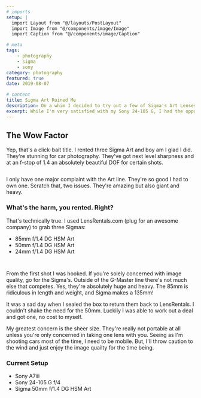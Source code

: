 ```yaml
---
# imports
setup: |
  import Layout from "@/layouts/PostLayout"
  import Image from "@/components/image/Image"
  import Caption from "@/components/image/Caption"

# meta
tags:
    - photography
    - sigma
    - sony
category: photography
featured: true
date: 2019-08-07

# content
title: Sigma Art Ruined Me
description: On a whim I decided to try out a few of Sigma's Art Lenses. Now I have to own one. I'm blown away
excerpt: While I'm very satisfied with my Sony 24-105 G, I had the opportunity to play around with a set of Sigma Art lenses. Despite the size and weight, I love them. It's a series of lenses that sacrifices everything in the pursuit of image quality.
---
```


## The Wow Factor
Yep, that's a click-bait title. I rented three Sigma Art and boy am I glad I did. They're stunning for car photography. They've got next level sharpness and at an f-stop of 1.4 an absolutely beautiful DOF for certain shots.

<figure>
    <picture>
        <Image
            file="/shoots/2019/2019-08-17-signal-yellow-911/911s-targa_001.jpg"
            classes="solid-shadow-yellow"
        />
    </picture>
    <Caption file="/shoots/2019/2019-08-17-signal-yellow-911/911s-targa_001.jpg" />
</figure>

I only have one major complaint with the Art line. They're so good I had to own one. Scratch that, two issues. They're amazing but also giant and heavy.

### What's the harm, you rented. Right?
That's technically true. I used LensRentals.com (plug for an awesome company) to grab three Sigmas:
- 85mm f/1.4 DG HSM Art
- 50mm f/1.4 DG HSM Art
- 24mm f/1.4 DG HSM Art

<figure>
    <picture>
        <Image
            file="/shoots/2019/2019-08-17-signal-yellow-911/911s-targa_012.jpg"
            classes="solid-shadow-yellow"
        />
    </picture>
    <Caption file="/shoots/2019/2019-08-17-signal-yellow-911/911s-targa_012.jpg" />
</figure>

<figure>
    <picture>
        <Image
            file="/shoots/2019/2019-08-17-signal-yellow-911/911s-targa_008.jpg"
            classes="solid-shadow-yellow"
        />
    </picture>
    <Caption file="/shoots/2019/2019-08-17-signal-yellow-911/911s-targa_008.jpg" />
</figure>

From the first shot I was hooked. If you're solely concerned with image quality, go for the Sigma's. Outside of the G-Master line there's not much else that competes. Yes, they're absolutely huge and heavy. The 85mm is ridiculous in length and weight, and Sigma makes a 135mm!

It was a sad day when I sealed the box to return them back to LensRentals. I couldn't shake the need for the 50mm. Luckily I was able to work out a deal and got one, no cost to myself.

My greatest concern is the sheer size. They're really not portable at all unless you're only concerned in taking one lens with you. Seeing as I'm shooting cars most of the time, I need to be mobile. But, I'll throw caution to the wind and just enjoy the image quailty for the time being.

### Current Setup
- Sony A7iii
- Sony 24-105 G f/4
- Sigma 50mm f/1.4 DG HSM Art